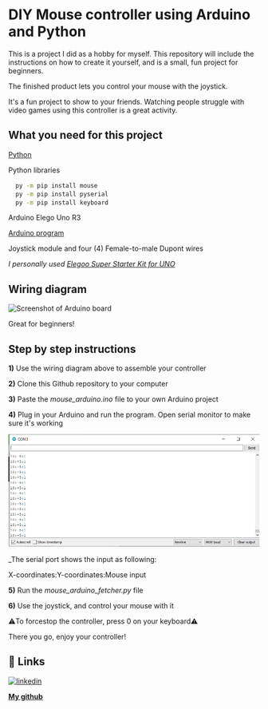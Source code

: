 
# DIY Mouse controller using Arduino and Python

This is a project I did as a hobby for myself. This repository will include the instructions on how to create it yourself, and is a small, fun project for beginners.

The finished product lets you control your mouse with the joystick.

It's a fun project to show to your friends. Watching people struggle with video games using this controller is a great activity.



## What you need for this project

[Python](https://www.python.org/downloads/)

Python libraries
```bash
  py -m pip install mouse
  py -m pip install pyserial
  py -m pip install keyboard
```

Arduino Elego Uno R3

[Arduino program](https://www.arduino.cc/en/software)

Joystick module and four (4) Female-to-male Dupont wires

_I personally used [Elegoo Super Starter Kit for UNO](https://www.elegoo.com/products/elegoo-uno-project-super-starter-kit)_
## Wiring diagram

![Screenshot of Arduino board](img\DemoPicture.jpg)


Great for beginners!


## Step by step instructions

__1)__ Use the wiring diagram above to assemble your controller

__2)__ Clone this Github repository to your computer

__3)__ Paste the _mouse_arduino.ino_ file to your own Arduino project

__4)__ Plug in your Arduino and run the program. Open serial monitor to make sure it's working

![Screenshot of Arduino serial port input](img\serialportDemo.PNG)

_The serial port shows the input as following: 

X-coordinates:Y-coordinates:Mouse input

__5)__ Run the _mouse_arduino_fetcher.py_ file 

__6)__ Use the joystick, and control your mouse with it 

⚠️To forcestop the controller, press 0 on your keyboard⚠️

There you go, enjoy your controller!
## 🔗 Links


[![linkedin](https://img.shields.io/badge/linkedin-0A66C2?style=for-the-badge&logo=linkedin&logoColor=white)](https://www.linkedin.com/in/aleksi-hannula-127007226/)

[__My github__](https://github.com/HabbuBB/)
